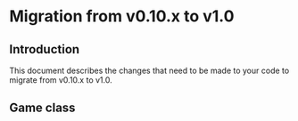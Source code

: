 # Migration from v0.10.x to v1.0

## Introduction

This document describes the changes that need to be made to your code to migrate from v0.10.x to v1.0.

## Game class
